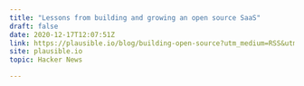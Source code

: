 ```yaml
---
title: "Lessons from building and growing an open source SaaS"
draft: false
date: 2020-12-17T12:07:51Z
link: https://plausible.io/blog/building-open-source?utm_medium=RSS&utm_source=hune
site: plausible.io
topic: Hacker News  

---
```


